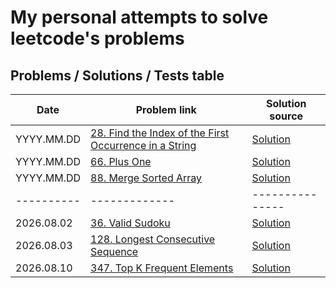 # My personal attempts to solve leetcode's problems

## Problems / Solutions / Tests table

| Date       | Problem link | Solution source |
| ---------- |------------- | --------------- |
| YYYY.MM.DD | [28. Find the Index of the First Occurrence in a String](https://leetcode.com/problems/find-the-index-of-the-first-occurrence-in-a-string/) | [Solution](src/main/java/com/github/jakutenshi/leetcode/Problem28FindIndexOfFirstOccurrenceInString.java) |
| YYYY.MM.DD | [66. Plus One](https://leetcode.com/problems/plus-one/) | [Solution](src/main/java/com/github/jakutenshi/leetcode/Problem66PlusOne.java) |
| YYYY.MM.DD | [88. Merge Sorted Array](https://leetcode.com/problems/merge-sorted-array) | [Solution](src/main/java/com/github/jakutenshi/leetcode/Problem88MergeSortedArray.java) |
| ---------- |------------- | --------------- |
| 2026.08.02 | [36. Valid Sudoku](https://leetcode.com/problems/valid-sudoku/) | [Solution](src/main/java/com/github/jakutenshi/leetcode/Problem36ValidSudoku.java) |
| 2026.08.03 | [128. Longest Consecutive Sequence](https://leetcode.com/problems/longest-consecutive-sequence/) | [Solution](src/main/java/com/github/jakutenshi/leetcode/Problem128LongestConsecutiveSequence.java) |
| 2026.08.10 | [347. Top K Frequent Elements](https://leetcode.com/problems/top-k-frequent-elements/) | [Solution](src/main/java/com/github/jakutenshi/leetcode/Problem347TopKFrequentElements.java) |
